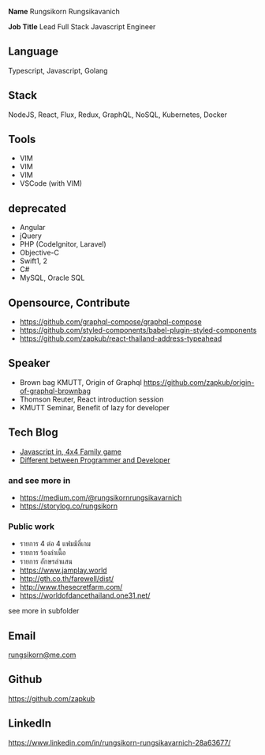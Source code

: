 
**Name** Rungsikorn Rungsikavanich

**Job Title** Lead Full Stack Javascript Engineer

## Language
Typescript, Javascript, Golang

## Stack
NodeJS, React, Flux, Redux, GraphQL, NoSQL, Kubernetes, Docker

## Tools
- VIM
- VIM
- VIM
- VSCode (with VIM)

## deprecated
- Angular
- jQuery
- PHP (CodeIgnitor, Laravel)
- Objective-C
- Swift1, 2
- C#
- MySQL, Oracle SQL


## Opensource, Contribute
- https://github.com/graphql-compose/graphql-compose
- https://github.com/styled-components/babel-plugin-styled-components
- https://github.com/zapkub/react-thailand-address-typeahead

## Speaker
- Brown bag KMUTT, Origin of Graphql https://github.com/zapkub/origin-of-graphql-brownbag
- Thomson Reuter, React introduction session
- KMUTT Seminar, Benefit of lazy for developer

## Tech Blog
- [Javascript in, 4x4 Family game](https://medium.com/@rungsikornrungsikavarnich/javascript-behind-4-%E0%B8%95%E0%B9%88%E0%B8%AD-4-family-game-and-the-alphabet-thailand-933165375b7a)
- [Different between Programmer and Developer](https://storylog.co/story/56fca126badb45b6520ddc4f)
### and see more in 
- https://medium.com/@rungsikornrungsikavarnich
- https://storylog.co/rungsikorn

### Public work
- รายการ 4 ต่อ 4 แฟมมิลี่เกม
- รายการ ร้องล่าเนื้อ
- รายการ อักษรล่าแสน
- https://www.jamplay.world
- http://gth.co.th/farewell/dist/
- http://www.thesecretfarm.com/
- https://worldofdancethailand.one31.net/

see more in subfolder


## Email
rungsikorn@me.com
## Github
https://github.com/zapkub
## LinkedIn
https://www.linkedin.com/in/rungsikorn-rungsikavarnich-28a63677/
